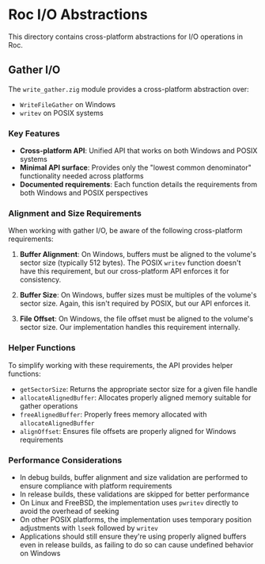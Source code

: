 # Roc I/O Abstractions

This directory contains cross-platform abstractions for I/O operations in Roc.

## Gather I/O

The `write_gather.zig` module provides a cross-platform abstraction over:

- `WriteFileGather` on Windows
- `writev` on POSIX systems

### Key Features

- **Cross-platform API**: Unified API that works on both Windows and POSIX systems
- **Minimal API surface**: Provides only the "lowest common denominator" functionality needed across platforms
- **Documented requirements**: Each function details the requirements from both Windows and POSIX perspectives

### Alignment and Size Requirements

When working with gather I/O, be aware of the following cross-platform requirements:

1. **Buffer Alignment**: On Windows, buffers must be aligned to the volume's sector size (typically 512 bytes). The POSIX `writev` function doesn't have this requirement, but our cross-platform API enforces it for consistency.

2. **Buffer Size**: On Windows, buffer sizes must be multiples of the volume's sector size. Again, this isn't required by POSIX, but our API enforces it.

3. **File Offset**: On Windows, the file offset must be aligned to the volume's sector size. Our implementation handles this requirement internally.

### Helper Functions

To simplify working with these requirements, the API provides helper functions:

- `getSectorSize`: Returns the appropriate sector size for a given file handle
- `allocateAlignedBuffer`: Allocates properly aligned memory suitable for gather operations
- `freeAlignedBuffer`: Properly frees memory allocated with `allocateAlignedBuffer`
- `alignOffset`: Ensures file offsets are properly aligned for Windows requirements

### Performance Considerations

- In debug builds, buffer alignment and size validation are performed to ensure compliance with platform requirements
- In release builds, these validations are skipped for better performance
- On Linux and FreeBSD, the implementation uses `pwritev` directly to avoid the overhead of seeking
- On other POSIX platforms, the implementation uses temporary position adjustments with `lseek` followed by `writev`
- Applications should still ensure they're using properly aligned buffers even in release builds, as failing to do so can cause undefined behavior on Windows
